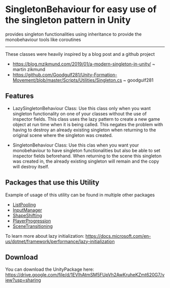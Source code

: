 # SingletonBehaviour for easy use of the singleton pattern in Unity

provides singleton functionalities using inheritance to provide the monobehaviour tools like coroutines

------------------------------

These classes were heavily inspired by a blog post and a github project

- https://blog.mzikmund.com/2019/01/a-modern-singleton-in-unity/ ~ martin zikmund
- https://github.com/Goodgulf281/Unity-Formation-Movement/blob/master/Scripts/Utilities/Singleton.cs ~ goodgulf281

## Features

- LazySingletonBehaviour Class: Use this class only when you want singleton functionality on one of your classes without the use of inspector fields. This 
class uses the lazy pattern to create a new game object at run time when it is being called. This negates the problem with having to destroy an 
already existing singleton when returning to the original scene where the singleton was created. 

- SingletonBehaviour Class: Use this clas when you want your monobehaviour to have singleton functionalities but also be able to set inspector fields 
beforehand. When returning to the scene this singleton was created in, the already existing singleton will remain and the copy will destroy itself. 

## Packages that use this Utility
Example of usage of this utility can be found in multiple other packages

 - [ListPooling](https://github.com/Bvanderwolf/BWolfPackages/tree/master/Assets/BWolf/Utilities/ListPooling)
 - [InputManager](https://github.com/Bvanderwolf/BWolfPackages/tree/master/Assets/BWolf/Utilities/InputManager)
 - [ShapeShifting](https://github.com/Bvanderwolf/BWolfPackages/tree/master/Assets/BWolf/Utilities/ShapeShifting)
 - [PlayerProgression](https://github.com/Bvanderwolf/BWolfPackages/tree/master/Assets/BWolf/Utilities/PlayerProgression)
 - [SceneTransitioning](https://github.com/Bvanderwolf/BWolfPackages/tree/master/Assets/BWolf/Utilities/SceneTransitioning)

To learn more about lazy initialization:
https://docs.microsoft.com/en-us/dotnet/framework/performance/lazy-initialization 

## Download

You can download the UnityPackage here: https://drive.google.com/file/d/1EVlhAtmSM5FUpVh2AwKruheKZmt620G7/view?usp=sharing
